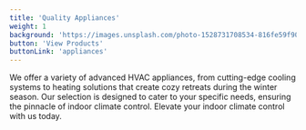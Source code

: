 ```yaml
---
title: 'Quality Appliances'
weight: 1
background: 'https://images.unsplash.com/photo-1528731708534-816fe59f90cb?crop=entropy&cs=tinysrgb&fit=max&fm=jpg&ixid=MXwxfDB8MXxhbGx8fHx8fHx8fA&ixlib=rb-1.2.1&q=80&w=1600&utm_source=unsplash_source&utm_medium=referral&utm_campaign=api-credit&h=400'
button: 'View Products'
buttonLink: 'appliances'
---
```


We offer a variety of advanced HVAC appliances, from cutting-edge cooling systems to heating solutions that create cozy retreats during the winter season. Our selection is designed to cater to your specific needs, ensuring the pinnacle of indoor climate control. Elevate your indoor climate control with us today.
